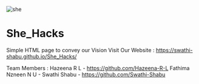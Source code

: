 ![she](https://user-images.githubusercontent.com/83122148/132983512-05ba4b47-8b78-4382-ac4e-369be978460b.jpeg)

# She_Hacks
Simple HTML page to convey our Vision
Visit Our Website : https://swathi-shabu.github.io/She_Hacks/

Team Members : 
Hazeena R L - https://github.com/Hazeena-R-L
Fathima Nzneen N U - 
Swathi Shabu - https://github.com/Swathi-Shabu

